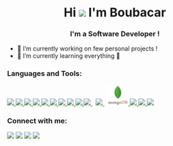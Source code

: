 <h1 align="center">Hi <img src="https://media.giphy.com/media/hvRJCLFzcasrR4ia7z/giphy.gif" width="25px"> I'm Boubacar </h1>
<h3 align="center">I'm a Software Developer ! </h3>

- 🔭 I’m currently working on few personal projects !
- 🌱 I’m currently learning everything 🤣


<h3 align="left">Languages and Tools:</h3>

<p align="left"> 
    <a href="https://www.java.com" target="/"> <img src="https://img.icons8.com/color/48/000000/java-coffee-cup-logo.png"/> </a>
    <a href="https://www.python.org" target="/"> <img src="https://img.icons8.com/color/48/000000/python.png"/> </a>
    <a href="https://www.java.com" target="/"> <img src="https://img.icons8.com/color/48/000000/vue-js.png"/> </a>
    <a href="https://reactjs.org/" target="/"> <img src="https://img.icons8.com/color/48/000000/react-native.png"/> </a>
    <a href="https://spring.io/projects/spring-boot" target="/"> <img src="https://img.icons8.com/color/48/000000/spring-logo.png"/> </a> 
    <a href="https://developer.mozilla.org/en-US/docs/Web/JavaScript" target="/"> <img src="https://img.icons8.com/color/48/000000/javascript.png"/> </a> 
    <a href="https://www.w3.org/html/" target="/"> <img src="https://img.icons8.com/color/48/000000/html-5.png"/> </a> 
    <a href="https://www.w3schools.com/css/" target="/"> <img src="https://img.icons8.com/color/48/000000/css3.png"/> </a> 
    <a href="https://getbootstrap.com" target="/"> <img src="https://img.icons8.com/color/48/000000/bootstrap.png"/> </a> 
    <a style="padding-right:8px;" href="https://nodejs.org" target="/"> <img src="https://img.icons8.com/color/48/000000/nodejs.png"/> </a> 
    <a style="padding-right:8px;" href="https://www.mysql.com/" target="/"> <img src="https://img.icons8.com/fluent/50/000000/mysql-logo.png"/> </a>
    <a href="https://www.mongodb.com/" target="/"> <img src="https://raw.githubusercontent.com/devicons/devicon/master/icons/mongodb/mongodb-original-wordmark.svg" alt="mongodb" width="48" height="48"/> </a> 
    <a href="https://git-scm.com/" target="/"> <img src="https://img.icons8.com/color/48/000000/git.png"/> </a>
    <a href="https://www.docker.com/" target="/"> <img src="https://img.icons8.com/color/48/000000/docker.png"/> </a>
    <a href="https://www.linux.org/" target="/"> <img src="https://img.icons8.com/color/48/000000/linux--v2.png"/> </a>
</p>


### Connect with me:

<a href = "https://www.linkedin.com/in/boubacar-diallau/"><img src="https://img.icons8.com/fluent/48/000000/linkedin.png"/></a>
<a href = "/"><img src="https://img.icons8.com/color/48/000000/gmail.png"/></a>
<a href = "https://twitter.com/subhamraoniar"><img src="https://img.icons8.com/fluent/48/000000/twitter.png"/></a>
<a href = "https://www.instagram.com/subhamraoniar/"><img src="https://img.icons8.com/fluent/48/000000/instagram-new.png"/></a>

<br />
